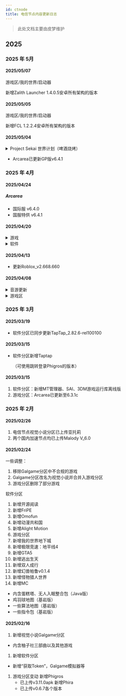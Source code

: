 ```yaml
---
id: ctnode
title: 电信节点内容更新日志
---
```


> 此处文档主要由皮梦维护
>

## 2025

### 2025 年 5月

#### 2025/05/07

游戏区/我的世界/启动器   

新增Zalith Launcher 1.4.0.5安卓所有架构的版本

#### 2025/05/05

游戏区/我的世界/启动器   

新增FCL 1.2.2.4安卓所有架构的版本

#### 2025/05/04

<details><summary>Project Sekai 世界计划（啤酒烧烤）</summary>

更新如下

1. 国际服 v3.5.0
2. 港澳台服 v4.1.1
3. 日服 v5.3.0

</details>

- Arcarea已更新GP版v6.4.1

### 2025 年 4月

#### 2025/04/24

##### Arcarea

- 国际服 v6.4.0
- 国服特供 v6.4.1

#### 2025/04/20

<details><summary>游戏</summary>

1. 上传Phigros版本如下

- v3.6.1
- v3.5.0

2. 同步旧节点一些音游
3. 对于需要模拟器的Galgame已新增对于模拟器注释
4. 新增RPGVX的RTP运行库（Windows），该运行库兼容joiplay，可用于直接导入到joiplay中使用

</details>

<details><summary>软件</summary>

1. 同步更新TapTap_2.83.0-rel100100
2. 整理了Galgame模拟器的目录
3. 新增花瓣测速 v4.8.0.311
4. 新增网速助手（中国电信测速） v1.7.3
5. 新增Shizuku v13.5.4
6. 新增WiFiMan v2.11.2
7. 新增创建快捷方式 v1.17

</details>

#### 2025/04/13

- 更新Roblox_v2.668.660

#### 2025/04/08

<details><summary>音游更新</summary>

<details><summary>Project Sekai</summary>

1. 国际服v3.4.0
2. 繁中服v3.4.2
3. 日服v5.2.0

</details>

- Sonolus v0.8.12
- Cytus1
- 范式：起源 v3.5.1 GP版

</details>
<details><summary>游戏区</summary>

- 新增Roblox 2.667.666 GP版

</details>

### 2025 年 3月

#### 2025/03/19

- 软件分区已同步更新TapTap_2.82.6-rel100100

#### 2025/03/15

- 软件分区新增Taptap

  （可使用跳转登录Phigros的版本）

#### 2025/03/15

1. 软件分区：新增MT管理器、SAI、3DM游戏运行库离线版
2. 游戏分区：Arcarea已更新至6.3.1c

### 2025 年 2月

#### 2025/02/26

1. 电信节点视觉小说分区已上传亚托莉
2. 两个国内加速节点均已上传Malody V_6.0

#### 2025/02/24

一些调整：

1. 移除Galgame分区中不合规的游戏
2. Galgame分区改名为视觉小说并合并入游戏分区
3. 游戏分区删除了部分游戏

软件分区

1. 新增开源阅读
2. 新增FriPE
3. 新增Omofun
4. 新增动漫共和国
5. 新增Alight Motion
6. 游戏分区
7. 新增我的世界地下城
8. 新增极限竞速：地平线4
9. 新增GTA5
10. 新增逃出生天
11. 新增双人成行
12. 新增幻兽帕鲁v0.1.4
13. 新增怪物猎人世界
14. 新增MC

- 内含蛋糕塔、无人入眠整合包（Java版）
- 鸡羽球地图（基岩版）
- 一些算法地图（基岩版）
- 一些指令包（基岩版）

#### 2025/02/16

1. 新增视觉小说Galgame分区

- 内含柚子社三部曲以及其他游戏

1. 新增软件分区

- 新增“获取Token”，Galgame模拟器等

1. 游戏分区变动
   新增Phigros
   - 已上传v3.11.0apk
   新增Phira
   - 已上传v0.6.7各个版本